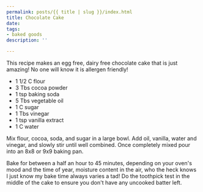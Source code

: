 ```yaml
---
permalink: posts/{{ title | slug }}/index.html
title: Chocolate Cake
date: 
tags:
- baked goods
description: ''

---
```

This recipe makes an egg free, dairy free chocolate cake that is just amazing! No one will know it is allergen friendly!

* 1 1/2 C flour
* 3 Tbs cocoa powder
* 1 tsp baking soda
* 5 Tbs vegetable oil
* 1 C sugar
* 1 Tbs vinegar
* 1 tsp vanilla extract
* 1 C water

Mix flour, cocoa, soda, and sugar in a large bowl. Add oil, vanilla, water and vinegar, and slowly stir until well combined. Once completely mixed pour into an 8x8 or 9x9 baking pan.

Bake for between a half an hour to 45 minutes, depending on your oven's mood and the time of year, moisture content in the air, who the heck knows I just know my bake time always varies a tad! Do the toothpick test in the middle of the cake to ensure you don't have any uncooked batter left.